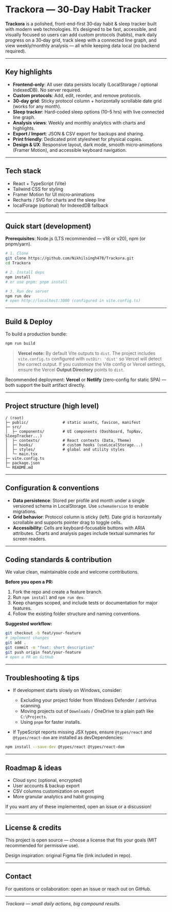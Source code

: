# Trackora — 30‑Day Habit Tracker

**Trackora** is a polished, front-end-first 30‑day habit & sleep tracker built with modern web technologies. It’s designed to be fast, accessible, and visually focused so users can add custom protocols (habits), mark daily progress on a 30‑day grid, track sleep with a connected line graph, and view weekly/monthly analysis — all while keeping data local (no backend required).

---

## Key highlights

* **Frontend-only**: All user data persists locally (LocalStorage / optional IndexedDB). No server required.
* **Custom protocols**: Add, edit, reorder, and remove protocols.
* **30‑day grid**: Sticky protocol column + horizontally scrollable date grid (works for any month).
* **Sleep tracker**: Hard-coded sleep options (10–5 hrs) with live connected line graph.
* **Analysis views**: Weekly and monthly analytics with charts and highlights.
* **Export / Import**: JSON & CSV export for backups and sharing.
* **Print friendly**: Dedicated print stylesheet for physical copies.
* **Design & UX**: Responsive layout, dark mode, smooth micro‑animations (Framer Motion), and accessible keyboard navigation.

---

## Tech stack

* React + TypeScript (Vite)
* Tailwind CSS for styling
* Framer Motion for UI micro‑animations
* Recharts / SVG for charts and the sleep line
* localForage (optional) for IndexedDB fallback

---

## Quick start (development)

**Prerequisites**: Node.js (LTS recommended — v18 or v20), npm (or pnpm/yarn).

```bash
# 1. Clone
git clone https://github.com/Nikhilsingh478/Trackora.git
cd Trackora

# 2. Install deps
npm install
# or use pnpm: pnpm install

# 3. Run dev server
npm run dev
# open http://localhost:3000 (configured in vite.config.ts)
```

---

## Build & Deploy

To build a production bundle:

```bash
npm run build
```

> **Vercel note:** By default Vite outputs to `dist`. The project includes `vite.config.ts` configured with `outDir: 'dist'` so Vercel will detect the correct output. If you customize the Vite config or Vercel settings, ensure the Vercel **Output Directory** points to `dist`.

Recommended deployment: **Vercel** or **Netlify** (zero-config for static SPA) — both support the built artifact directly.

---

## Project structure (high level)

```
/ (root)
├─ public/               # static assets, favicon, manifest
├─ src/
│  ├─ components/        # UI components (Dashboard, TopNav, SleepTracker...)
│  ├─ contexts/          # React contexts (Data, Theme)
│  ├─ hooks/             # custom hooks (useLocalStorage...)
│  ├─ styles/            # global and utility styles
│  └─ main.tsx
├─ vite.config.ts
├─ package.json
└─ README.md
```

---

## Configuration & conventions

* **Data persistence**: Stored per profile and month under a single versioned schema in LocalStorage. Use `schemaVersion` to enable migrations.
* **Grid behavior**: Protocol column is sticky (left). Date grid is horizontally scrollable and supports pointer drag to toggle cells.
* **Accessibility**: Cells are keyboard-focusable buttons with ARIA attributes. Charts and analysis pages include textual summaries for screen readers.

---

## Coding standards & contribution

We value clean, maintainable code and welcome contributions.

**Before you open a PR:**

1. Fork the repo and create a feature branch.
2. Run `npm install` and `npm run dev`.
3. Keep changes scoped, and include tests or documentation for major features.
4. Follow the existing folder structure and naming conventions.

**Suggested workflow:**

```bash
git checkout -b feat/your-feature
# implement changes
git add .
git commit -m "feat: short description"
git push origin feat/your-feature
# open a PR on GitHub
```

---

## Troubleshooting & tips

* If development starts slowly on Windows, consider:

  * Excluding your project folder from Windows Defender / antivirus scanning.
  * Moving projects out of `Downloads` / OneDrive to a plain path like `C:\Projects`.
  * Using `pnpm` for faster installs.
* If TypeScript reports missing JSX types, ensure `@types/react` and `@types/react-dom` are installed as devDependencies:

```bash
npm install --save-dev @types/react @types/react-dom
```

---

## Roadmap & ideas

* Cloud sync (optional, encrypted)
* User accounts & backup export
* CSV columns customization on export
* More granular analytics and habit grouping

If you want any of these implemented, open an issue or a discussion!

---

## License & credits

This project is open source — choose a license that fits your goals (MIT recommended for permissive use).

Design inspiration: original Figma file (link included in repo).

---

## Contact

For questions or collaboration: open an issue or reach out on GitHub.

---

*Trackora — small daily actions, big compound results.*
